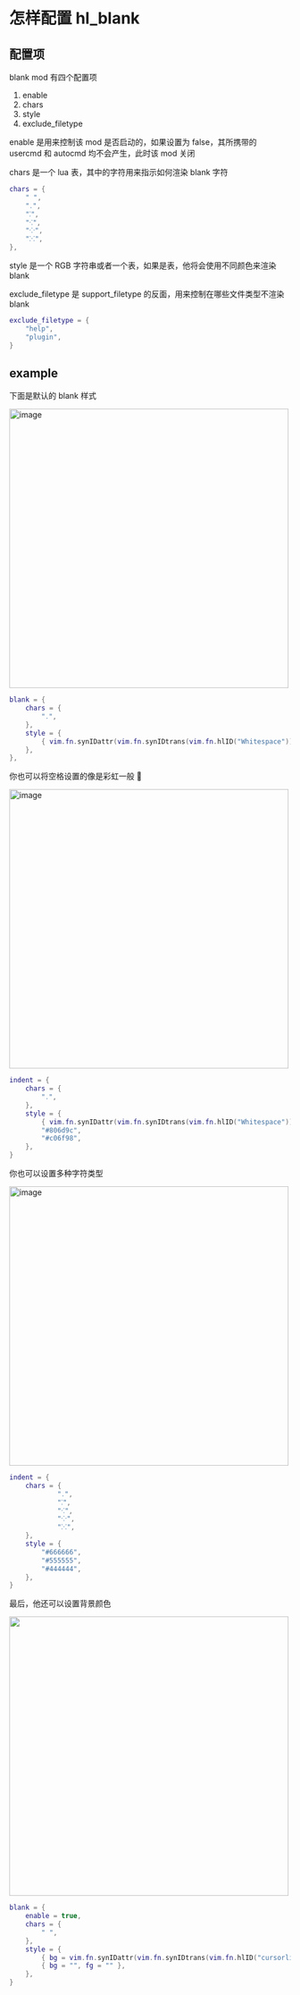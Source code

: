 # 怎样配置 hl_blank

## 配置项

blank mod 有四个配置项

1. enable
2. chars
3. style
4. exclude_filetype

enable 是用来控制该 mod 是否启动的，如果设置为 false，其所携带的 usercmd 和 autocmd 均不会产生，此时该 mod 关闭

chars 是一个 lua 表，其中的字符用来指示如何渲染 blank 字符

```lua
chars = {
    " ",
    "․",
    "⁚",
    "⁖",
    "⁘",
    "⁙",
},
```

style 是一个 RGB 字符串或者一个表，如果是表，他将会使用不同颜色来渲染 blank

exclude_filetype 是 support_filetype 的反面，用来控制在哪些文件类型不渲染 blank

```lua
exclude_filetype = {
    "help",
    "plugin",
}
```

## example

下面是默认的 blank 样式

<img width="500" alt="image" src="https://raw.githubusercontent.com/shellRaining/img/main/2303/12_hlblank_default.png">

```lua
blank = {
    chars = {
        "․",
    },
    style = {
        { vim.fn.synIDattr(vim.fn.synIDtrans(vim.fn.hlID("Whitespace")), "fg", "gui"), "" },
    },
},
```

你也可以将空格设置的像是彩虹一般 🌈

<img width="500" alt="image" src="https://raw.githubusercontent.com/shellRaining/img/main/2303/07_hlchunk7.png">

```lua
indent = {
    chars = {
        "․",
    },
    style = {
        { vim.fn.synIDattr(vim.fn.synIDtrans(vim.fn.hlID("Whitespace")), "fg", "gui"), "" },
        "#806d9c",
        "#c06f98",
    },
}
```

你也可以设置多种字符类型

<img width="500" alt="image" src="https://raw.githubusercontent.com/shellRaining/img/main/2303/08_hlblank1.png">

```lua
indent = {
    chars = {
            "․",
            "⁚",
            "⁖",
            "⁘",
            "⁙",
    },
    style = {
        "#666666",
        "#555555",
        "#444444",
    },
}
```

最后，他还可以设置背景颜色

<img width='500' src='https://raw.githubusercontent.com/shellRaining/img/main/2303/11_hlblank2.png'>

```lua
blank = {
    enable = true,
    chars = {
        " ",
    },
    style = {
        { bg = vim.fn.synIDattr(vim.fn.synIDtrans(vim.fn.hlID("cursorline")), "bg", "gui") },
        { bg = "", fg = "" },
    },
}
```
